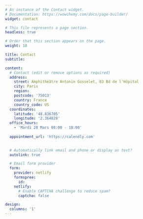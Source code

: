 ```yaml
---
# An instance of the Contact widget.
# Documentation: https://wowchemy.com/docs/page-builder/
widget: contact

# This file represents a page section.
headless: true

# Order that this section appears on the page.
weight: 10

title: Contact
subtitle:

content:
  # Contact (edit or remove options as required)
  address:
    street: Amphithéâtre Antonin Gosselet, 83 Bd de l'Hôpital
    city: Paris
    region: 
    postcode: '75013'
    country: France
    country_code: US
  coordinates:
    latitude: '48.836705'
    longitude: '2.364828'
  office_hours:
    - 'Mardi 28 Mars 08:00 - 18:00'
    
  appointment_url: 'https://calendly.com'
  

  # Automatically link email and phone or display as text?
  autolink: true

  # Email form provider
  form:
    provider: netlify
    formspree:
      id:
    netlify:
      # Enable CAPTCHA challenge to reduce spam?
      captcha: false

design:
  columns: '1'
---
```


